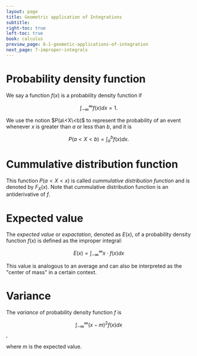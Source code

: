 ```yaml
---
layout: page
title: Geometric application of Integrations
subtitle: 
right-toc: true
left-toc: true
book: calculus
preview_page: 6-1-geometic-applications-of-integration
next_page: 7-improper-integrals
---
```


# Probability density function

We say a function $f(x)$ is a probability density function if 

$$\int_{-\infty}^\infty f(x)dx=1.$$

We use the notion $P(a\<X\<b)$ to represent the probability of an event whenever $x$ is greater than $a$ or less than $b$, and it is

$$P(a<X<b) = \int_a^bf(x)dx.$$

# Cummulative distribution function

This function $P(a<X<x)$ is called *cummulative distribution function* and is denoted by $F_X(x)$. Note that cummulative distribution function is an antiderivative of $f$.

# Expected value

The *expected value* or *expactation*, denoted as $E(x)$, of a probability density function $f(x)$ is defined as the improper integral:

$$ E(x) = \int_{-\infty}^\infty x \cdot f(x) dx $$

This value is analogous to an average and can also be interpreted as the "center of mass" in a certain context.

# Variance

The *variance* of probability density function $f$ is

$$\int_{-\infty}^\infty (x-m)^2f(x)dx$$,

where $m$ is the expected value.
